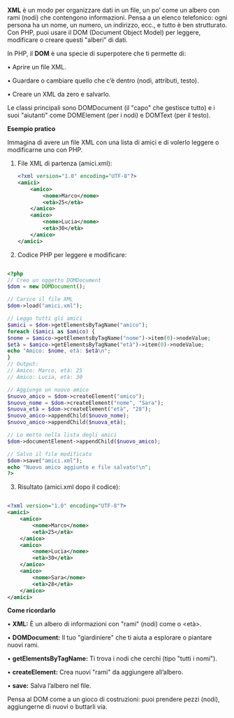 **XML** è un modo per organizzare dati in un file, un po’ come un albero con rami (nodi) che contengono informazioni. Pensa a un elenco telefonico: ogni persona ha un nome, un numero, un indirizzo, ecc., e tutto è ben strutturato. Con PHP, puoi usare il DOM (Document Object Model) per leggere, modificare o creare questi "alberi" di dati.

In PHP, il **DOM** è una specie di superpotere che ti permette di:

• Aprire un file XML.

• Guardare o cambiare quello che c’è dentro (nodi, attributi, testo).

• Creare un XML da zero e salvarlo.

Le classi principali sono DOMDocument (il "capo" che gestisce tutto) e i suoi "aiutanti" come DOMElement (per i nodi) e DOMText (per il testo).

**Esempio pratico**

Immagina di avere un file XML con una lista di amici e di volerlo leggere o modificarne uno con PHP.

1. File XML di partenza (amici.xml):

   ```xml
   <?xml version="1.0" encoding="UTF-8"?>
   <amici>
       <amico>
           <nome>Marco</nome>
           <età>25</età>
       </amico>
       <amico>
           <nome>Lucia</nome>
           <età>30</età>
       </amico>
   </amici>
   ```

2. Codice PHP per leggere e modificare:

```php

<?php
// Creo un oggetto DOMDocument
$dom = new DOMDocument();

// Carico il file XML
$dom->load("amici.xml");

// Leggo tutti gli amici
$amici = $dom->getElementsByTagName("amico");
foreach ($amici as $amico) {
$nome = $amico->getElementsByTagName("nome")->item(0)->nodeValue;
$età = $amico->getElementsByTagName("età")->item(0)->nodeValue;
echo "Amico: $nome, età: $età\n";
}
// Output:
// Amico: Marco, età: 25
// Amico: Lucia, età: 30

// Aggiungo un nuovo amico
$nuovo_amico = $dom->createElement("amico");
$nuovo_nome = $dom->createElement("nome", "Sara");
$nuova_età = $dom->createElement("età", "28");
$nuovo_amico->appendChild($nuovo_nome);
$nuovo_amico->appendChild($nuova_età);

// Lo metto nella lista degli amici
$dom->documentElement->appendChild($nuovo_amico);

// Salvo il file modificato
$dom->save("amici.xml");
echo "Nuovo amico aggiunto e file salvato!\n";
?>
```

3. Risultato (amici.xml dopo il codice):

```xml

<?xml version="1.0" encoding="UTF-8"?>
<amici>
    <amico>
        <nome>Marco</nome>
        <età>25</età>
    </amico>
    <amico>
        <nome>Lucia</nome>
        <età>30</età>
    </amico>
    <amico>
        <nome>Sara</nome>
        <età>28</età>
    </amico>
</amici>
```

**Come ricordarlo**

• **XML:** È un albero di informazioni con "rami" (nodi) come <nome> o <età>.

• **DOMDocument:** Il tuo "giardiniere" che ti aiuta a esplorare o piantare nuovi rami.

• **getElementsByTagName:** Ti trova i nodi che cerchi (tipo "tutti i nomi").

• **createElement:** Crea nuovi "rami" da aggiungere all’albero.

• **save:** Salva l’albero nel file.

Pensa al DOM come a un gioco di costruzioni: puoi prendere pezzi (nodi), aggiungerne di nuovi o buttarli via.
